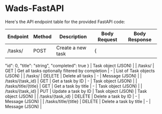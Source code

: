 # Wads-FastAPI
Here's the API endpoint table for the provided FastAPI code:


| Endpoint                | Method | Description                                  | Body Request          | Body Response       |
|-------------------------|--------|----------------------------------------------|-----------------------|---------------------|
| /tasks/                 | POST   | Create a new task                           | {
  "id": 0,
  "title": "string",
  "completed": true
}    | Task object (JSON)  |
| /tasks/                 | GET    | Get all tasks optionally filtered by completion | -                     | List of Task objects (JSON) |
| /tasks/                 | DELETE | Delete all tasks                            | -                     | Message (JSON)      |
| /tasks/{task_id}        | GET    | Get a task by ID                            | -                     | Task object (JSON)  |
| /tasks/title/{title}    | GET    | Get a task by title                         | -                     | Task object (JSON)  |
| /tasks/{task_id}        | PUT    | Update a task by ID                         | Task object (JSON)    | Task object (JSON)  |
| /tasks/{task_id}        | DELETE | Delete a task by ID                         | -                     | Message (JSON)      |
| /tasks/title/{title}    | DELETE | Delete a task by title                      | -                     | Message (JSON)      |

